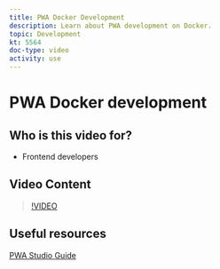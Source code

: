 ```yaml
---
title: PWA Docker Development
description: Learn about PWA development on Docker.
topic: Development
kt: 5564
doc-type: video
activity: use
---
```


# PWA Docker development

## Who is this video for?

- Frontend developers

## Video Content

>[!VIDEO](https://video.tv.adobe.com/v/35784?quality=12&learn=on)

## Useful resources

[PWA Studio Guide](https://magento.github.io/pwa-studio/)
